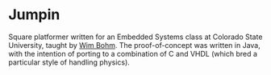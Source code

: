 Jumpin
======

Square platformer written for an Embedded Systems class at Colorado State University, taught by [Wim Bohm](http://www.cs.colostate.edu/~bohm/). The proof-of-concept was written in Java, with the intention of porting to a combination of C and VHDL (which bred a particular style of handling physics).
